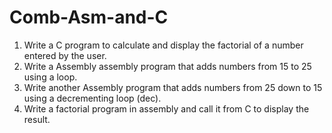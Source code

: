 # Comb-Asm-and-C
1. Write a C program to calculate and display the factorial of a number entered by the user.
2. Write a Assembly assembly program that adds numbers from 15 to 25 using a loop.
3. Write another Assembly program that adds numbers from 25 down to 15 using a
decrementing loop (dec).
4. Write a factorial program in assembly and call it from C to display the result.
